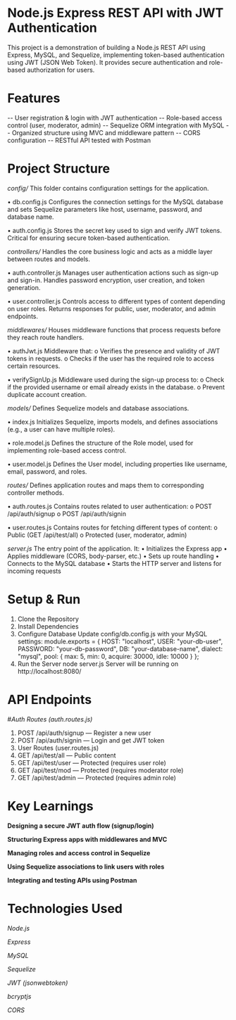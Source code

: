 # Node.js Express REST API with JWT Authentication
This project is a demonstration of building a Node.js REST API using Express, MySQL, and Sequelize, implementing token-based authentication using JWT (JSON Web Token). It provides secure authentication and role-based authorization for users.

# Features
-- User registration & login with JWT authentication
-- Role-based access control (user, moderator, admin)
-- Sequelize ORM integration with MySQL
-- Organized structure using MVC and middleware pattern
-- CORS configuration
-- RESTful API tested with Postman

# Project Structure

*config/*
This folder contains configuration settings for the application.

•	db.config.js
Configures the connection settings for the MySQL database and sets Sequelize parameters like host, username, password, and database name.

•	auth.config.js
Stores the secret key used to sign and verify JWT tokens. Critical for ensuring secure token-based authentication.

*controllers/*
Handles the core business logic and acts as a middle layer between routes and models.

•	auth.controller.js
Manages user authentication actions such as sign-up and sign-in. Handles password encryption, user creation, and token generation.

•	user.controller.js
Controls access to different types of content depending on user roles. Returns responses for public, user, moderator, and admin endpoints.

*middlewares/*
Houses middleware functions that process requests before they reach route handlers.

•	authJwt.js
Middleware that:
o	Verifies the presence and validity of JWT tokens in requests.
o	Checks if the user has the required role to access certain resources.

•	verifySignUp.js
Middleware used during the sign-up process to:
o	Check if the provided username or email already exists in the database.
o	Prevent duplicate account creation.

*models/*
Defines Sequelize models and database associations.

•	index.js
Initializes Sequelize, imports models, and defines associations (e.g., a user can have multiple roles).

•	role.model.js
Defines the structure of the Role model, used for implementing role-based access control.

•	user.model.js
Defines the User model, including properties like username, email, password, and roles.

*routes/*
Defines application routes and maps them to corresponding controller methods.

•	auth.routes.js
Contains routes related to user authentication:
o	POST /api/auth/signup
o	POST /api/auth/signin

•	user.routes.js
Contains routes for fetching different types of content:
o	Public (GET /api/test/all)
o	Protected (user, moderator, admin)


*server.js*
The entry point of the application. It:
•	Initializes the Express app
•	Applies middleware (CORS, body-parser, etc.)
•	Sets up route handling
•	Connects to the MySQL database
•	Starts the HTTP server and listens for incoming requests


 # Setup & Run
1. Clone the Repository
2. Install Dependencies
3. Configure Database
Update config/db.config.js with your MySQL settings:
module.exports = {
  HOST: "localhost",
  USER: "your-db-user",
  PASSWORD: "your-db-password",
  DB: "your-database-name",
  dialect: "mysql",
  pool: {
    max: 5,
    min: 0,
    acquire: 30000,
    idle: 10000
  }
};
4. Run the Server
node server.js
Server will be running on http://localhost:8080/

# API Endpoints
#*Auth Routes (auth.routes.js)*
1. POST /api/auth/signup — Register a new user
2. POST /api/auth/signin — Login and get JWT token
3. User Routes (user.routes.js)
4. GET /api/test/all — Public content
5. GET /api/test/user — Protected (requires user role)
6. GET /api/test/mod — Protected (requires moderator role)
7. GET /api/test/admin — Protected (requires admin role)

# Key Learnings
 **Designing a secure JWT auth flow (signup/login)**
 
 **Structuring Express apps with middlewares and MVC**
 
 **Managing roles and access control in Sequelize**
 
 **Using Sequelize associations to link users with roles**
 
 **Integrating and testing APIs using Postman**

# Technologies Used

*Node.js*

*Express*

*MySQL*

*Sequelize*

*JWT (jsonwebtoken)*

*bcryptjs*

*CORS*

